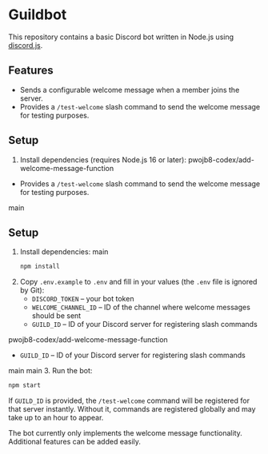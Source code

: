 # Guildbot

This repository contains a basic Discord bot written in Node.js using
[discord.js](https://discord.js.org/).

## Features

- Sends a configurable welcome message when a member joins the server.
- Provides a `/test-welcome` slash command to send the welcome message for
  testing purposes.

## Setup

1. Install dependencies (requires Node.js 16 or later):
pwojb8-codex/add-welcome-message-function
- Provides a `/test-welcome` slash command to send the welcome message for
  testing purposes.

 main

## Setup

1. Install dependencies:
 main
   ```bash
   npm install
   ```
2. Copy `.env.example` to `.env` and fill in your values (the `.env` file is
   ignored by Git):
   - `DISCORD_TOKEN` &ndash; your bot token
   - `WELCOME_CHANNEL_ID` &ndash; ID of the channel where welcome messages
     should be sent
   - `GUILD_ID` &ndash; ID of your Discord server for registering slash commands

 pwojb8-codex/add-welcome-message-function
   - `GUILD_ID` &ndash; ID of your Discord server for registering slash commands

 main
 main
3. Run the bot:
   ```bash
   npm start
   ```


If `GUILD_ID` is provided, the `/test-welcome` command will be registered for
that server instantly. Without it, commands are registered globally and may take
up to an hour to appear.


The bot currently only implements the welcome message functionality.
Additional features can be added easily.

